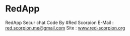 # RedApp
RedApp Secur chat 
Code By #Red Scorpion
E-Mail : red.scorpion.me@gmail.com
Site : www.red-scorpion.org
